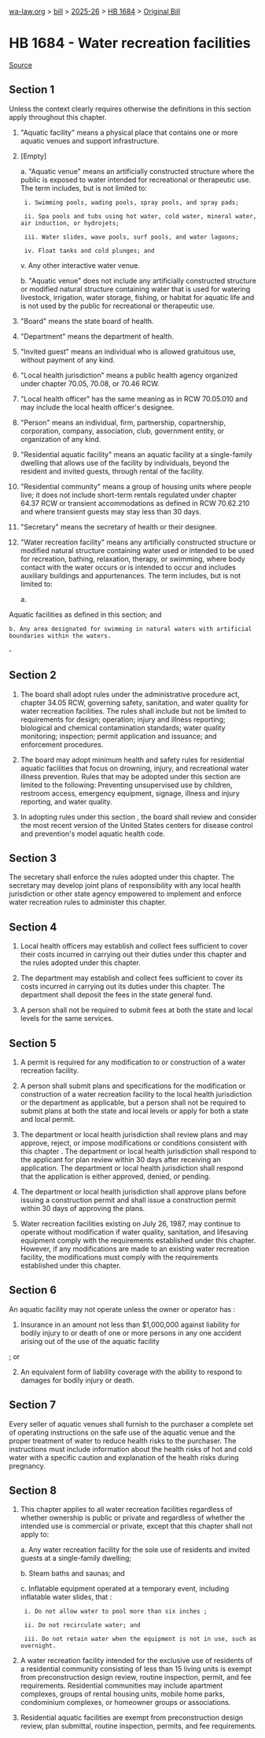 [wa-law.org](/) > [bill](/bill/) > [2025-26](/bill/2025-26/) > [HB 1684](/bill/2025-26/hb/1684/) > [Original Bill](/bill/2025-26/hb/1684/1/)

# HB 1684 - Water recreation facilities

[Source](http://lawfilesext.leg.wa.gov/biennium/2025-26/Pdf/Bills/House%20Bills/1684.pdf)

## Section 1
Unless the context clearly requires otherwise the definitions in this section apply throughout this chapter.

1. "Aquatic facility" means a physical place that contains one or more aquatic venues and support infrastructure.

2. [Empty]

    a. "Aquatic venue" means an artificially constructed structure where the public is exposed to water intended for recreational or therapeutic use. The term includes, but is not limited to:

        i. Swimming pools, wading pools, spray pools, and spray pads;

        ii. Spa pools and tubs using hot water, cold water, mineral water, air induction, or hydrojets;

        iii. Water slides, wave pools, surf pools, and water lagoons;

        iv. Float tanks and cold plunges; and

    v. Any other interactive water venue.

    b. "Aquatic venue" does not include any artificially constructed structure or modified natural structure containing water that is used for watering livestock, irrigation, water storage, fishing, or habitat for aquatic life and is not used by the public for recreational or therapeutic use.

3. "Board" means the state board of health.

4. "Department" means the department of health.

5. "Invited guest" means an individual who is allowed gratuitous use, without payment of any kind.

6. "Local health jurisdiction" means a public health agency organized under chapter 70.05, 70.08, or 70.46 RCW.

7. "Local health officer" has the same meaning as in RCW 70.05.010 and may include the local health officer's designee.

8. "Person" means an individual, firm, partnership, copartnership, corporation, company, association, club, government entity, or organization of any kind.

9. "Residential aquatic facility" means an aquatic facility at a single-family dwelling that allows use of the facility by individuals, beyond the resident and invited guests, through rental of the facility.

10. "Residential community" means a group of housing units where people live; it does not include short-term rentals regulated under chapter 64.37 RCW or transient accommodations as defined in RCW 70.62.210 and where transient guests may stay less than 30 days.

11. "Secretary" means the secretary of health or their designee.

12. "Water recreation facility" means any artificially constructed structure or modified natural structure containing water used or intended to be used for recreation, bathing, relaxation, therapy, or swimming, where body contact with the water occurs or is intended to occur and includes auxiliary buildings and appurtenances. The term includes, but is not limited to:

    a.

Aquatic facilities as defined in this section; and

    b. Any area designated for swimming in natural waters with artificial boundaries within the waters.

‑

## Section 2
1. The board shall adopt rules under the administrative procedure act, chapter 34.05 RCW, governing safety, sanitation, and water quality for water recreation facilities. The rules shall include but not be limited to requirements for design; operation; injury and illness reporting; biological and chemical contamination standards; water quality monitoring; inspection; permit application and issuance; and enforcement procedures.

2. The board may adopt minimum health and safety rules for residential aquatic facilities that focus on drowning, injury, and recreational water illness prevention. Rules that may be adopted under this section are limited to the following: Preventing unsupervised use by children, restroom access, emergency equipment, signage, illness and injury reporting, and water quality.

3. In adopting rules under  this section , the board shall review and consider the most recent version of the United States centers for disease control and prevention's model aquatic health code.

## Section 3
The secretary shall enforce the rules adopted under this chapter. The secretary may develop joint plans of responsibility with any local health jurisdiction or other state agency empowered to implement and enforce water recreation rules to administer this chapter.

## Section 4
1. Local health officers may establish and collect fees sufficient to cover their costs incurred in carrying out their duties under this chapter and the rules adopted under this chapter.

2. The department may establish and collect fees sufficient to cover its costs incurred in carrying out its duties under this chapter. The department shall deposit the fees  in the state general fund.

3. A person shall not be required to submit fees at both the state and local levels for the same services.

## Section 5
1. A permit is required for any modification to or construction of a water recreation facility.

2. A person shall submit plans and specifications for the modification or construction of a water recreation facility to the  local health jurisdiction or the department as applicable, but a person shall not be required to submit plans at both the state and local levels or apply for both a state and local permit.

3. The department or local health jurisdiction shall review plans  and may approve, reject, or impose modifications or conditions  consistent with this chapter . The department or local health jurisdiction shall respond to the applicant for plan review within 30 days after receiving an application. The department or local health jurisdiction shall respond that the application is either approved, denied, or pending.

4. The department or local health jurisdiction shall approve plans before issuing a construction permit and shall issue a construction permit within 30 days of approving the plans.

5. Water recreation facilities existing on July 26, 1987, may continue to operate without modification if water quality, sanitation, and lifesaving equipment comply with the requirements established under this chapter. However, if any modifications are made to an existing water recreation facility, the modifications must comply with the requirements established under this chapter.

## Section 6
An aquatic facility may not operate unless the owner or operator has :

1. Insurance in an amount not less than $1,000,000 against liability for bodily injury to or death of one or more persons in any one accident arising out of the use of the aquatic facility

; or

2. An equivalent form of liability coverage with the ability to respond to damages for bodily injury or death.

## Section 7
Every seller of aquatic venues shall furnish to the purchaser a complete set of operating instructions  on the safe use of the aquatic venue and  the proper treatment of water to reduce health risks to the purchaser. The instructions must include information about the health risks of hot and cold water with a specific caution and explanation of the health risks during pregnancy.

## Section 8
1. This chapter applies to all water recreation facilities regardless of whether ownership is public or private and regardless of whether the intended use is commercial or private, except that this chapter shall not apply to:

    a. Any water recreation facility for the sole use of residents and invited guests at a single-family dwelling;

    b. Steam baths and saunas; and

    c. Inflatable equipment operated at a temporary event, including inflatable water slides, that :

        i. Do not allow water to pool more than six inches ;

        ii. Do not recirculate water; and

        iii. Do not retain water when the equipment is not in use, such as overnight.

2. A water recreation facility intended for the exclusive use of residents of a residential community consisting of less than 15 living units is exempt from preconstruction design review, routine inspection, permit, and fee requirements. Residential communities may include apartment complexes, groups of rental housing units, mobile home parks, condominium complexes, or homeowner groups or associations.

3. Residential aquatic facilities are exempt from preconstruction design review, plan submittal, routine inspection, permits, and fee requirements.
